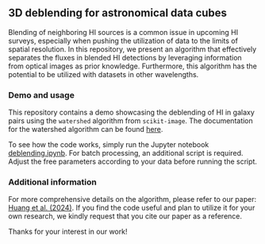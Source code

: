 ## 3D deblending for astronomical data cubes

Blending of neighboring HI sources is a common issue in upcoming HI surveys, especially when pushing the utilization of data to the limits of spatial resolution. In this repository, we present an algorithm that effectively separates the fluxes in blended HI detections by leveraging information from optical images as prior knowledge. Furthermore, this algorithm has the potential to be utilized with datasets in other wavelengths.

### Demo and usage
This repository contains a demo showcasing the deblending of HI in galaxy pairs using the ```watershed``` algorithm from ```scikit-image```. The documentation for the watershed algorithm can be found [here](https://scikit-image.org/docs/stable/api/skimage.segmentation.html#skimage.segmentation.watershed).

To see how the code works, simply run the Jupyter notebook [deblending.ipynb](https://github.com/BetaGem/wallaby-galaxy-pair/deblending.ipynb). For batch processing, an additional script is required. Adjust the free parameters according to your data before running the script.

### Additional information
For more comprehensive details on the algorithm, please refer to our paper: [Huang et al. (2024)](). If you find the code useful and plan to utilize it for your own research, we kindly request that you cite our paper as a reference.

Thanks for your interest in our work!
